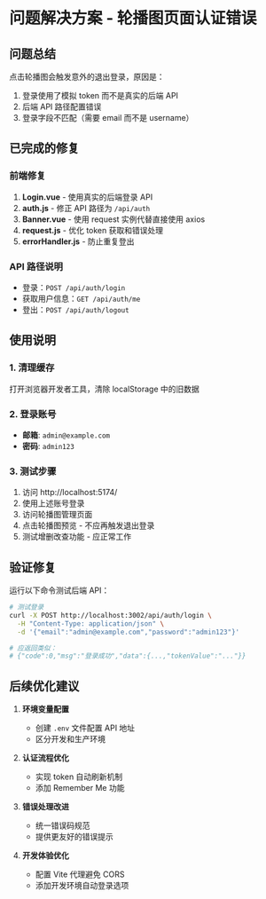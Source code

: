 # 问题解决方案 - 轮播图页面认证错误

## 问题总结
点击轮播图会触发意外的退出登录，原因是：
1. 登录使用了模拟 token 而不是真实的后端 API
2. 后端 API 路径配置错误
3. 登录字段不匹配（需要 email 而不是 username）

## 已完成的修复

### 前端修复
1. **Login.vue** - 使用真实的后端登录 API
2. **auth.js** - 修正 API 路径为 `/api/auth` 
3. **Banner.vue** - 使用 request 实例代替直接使用 axios
4. **request.js** - 优化 token 获取和错误处理
5. **errorHandler.js** - 防止重复登出

### API 路径说明
- 登录：`POST /api/auth/login`
- 获取用户信息：`GET /api/auth/me`
- 登出：`POST /api/auth/logout`

## 使用说明

### 1. 清理缓存
打开浏览器开发者工具，清除 localStorage 中的旧数据

### 2. 登录账号
- **邮箱**: `admin@example.com`
- **密码**: `admin123`

### 3. 测试步骤
1. 访问 http://localhost:5174/
2. 使用上述账号登录
3. 访问轮播图管理页面
4. 点击轮播图预览 - 不应再触发退出登录
5. 测试增删改查功能 - 应正常工作

## 验证修复

运行以下命令测试后端 API：
```bash
# 测试登录
curl -X POST http://localhost:3002/api/auth/login \
  -H "Content-Type: application/json" \
  -d '{"email":"admin@example.com","password":"admin123"}'

# 应返回类似：
# {"code":0,"msg":"登录成功","data":{...,"tokenValue":"..."}}
```

## 后续优化建议

1. **环境变量配置**
   - 创建 `.env` 文件配置 API 地址
   - 区分开发和生产环境

2. **认证流程优化**
   - 实现 token 自动刷新机制
   - 添加 Remember Me 功能

3. **错误处理改进**
   - 统一错误码规范
   - 提供更友好的错误提示

4. **开发体验优化**
   - 配置 Vite 代理避免 CORS
   - 添加开发环境自动登录选项